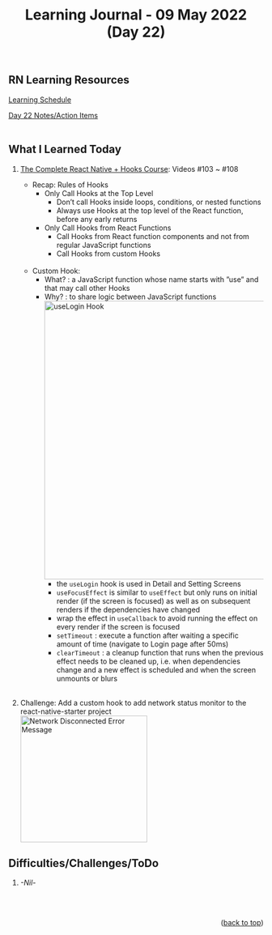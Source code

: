 <div id="top"></div>
<h1 align="center">Learning Journal - 09 May 2022 (Day 22)</h1>
<br />

## RN Learning Resources
[Learning Schedule](https://docs.google.com/document/d/1X1WgRPKxWwenKXswD5xHcuEZ4NFRj8EWmkCC8MLsBwg/edit)

[Day 22 Notes/Action Items](https://docs.google.com/document/d/123eVR8bzWPcu7QMGD_EaYjEXxX1hnGGOco74zLXDURQ/edit#)
<br />
<br />

## What I Learned Today
1. [The Complete React Native + Hooks Course](https://nlbsg.udemy.com/course/the-complete-react-native-and-redux-course/learn/lecture/15706480#overview): Videos #103 ~ #108<br />
   - Recap: Rules of Hooks
     - Only Call Hooks at the Top Level
       - Don’t call Hooks inside loops, conditions, or nested functions
       - Always use Hooks at the top level of the React function, before any early returns
     - Only Call Hooks from React Functions
       - Call Hooks from React function components and not from regular JavaScript functions
       - Call Hooks from custom Hooks
       <br />
   - Custom Hook:
     - What? : a JavaScript function whose name starts with ”use” and that may call other Hooks
     - Why? : to share logic between JavaScript functions
       <br />
       <img width="550" alt="useLogin Hook" src="https://user-images.githubusercontent.com/97433108/167350821-58272713-9def-4e4a-b3b0-ffd4795a6389.png">
       <br />
       - the `useLogin` hook is used in Detail and Setting Screens
       - `useFocusEffect` is similar to `useEffect` but only runs on initial render (if the screen is focused) as well as on subsequent renders if the dependencies have changed
       - wrap the effect in `useCallback` to avoid running the effect on every render if the screen is focused
       - `setTimeout` : execute a function after waiting a specific amount of time (navigate to Login page after 50ms)
       - `clearTimeout` : a cleanup function that runs when the previous effect needs to be cleaned up, i.e. when dependencies change and a new effect is scheduled and when the screen unmounts or blurs
     <br />
     
2. Challenge: Add a custom hook to add network status monitor to the react-native-starter project
   <br />
   <img width="250" alt="Network Disconnected Error Message" src="https://user-images.githubusercontent.com/97433108/167345704-968a8def-e758-452e-bbf2-0ab05516b17e.png">
   <br />

## Difficulties/Challenges/ToDo
1. _-Nil-_
<br />
<br />

<p align="right">(<a href="#top">back to top</a>)</p>
